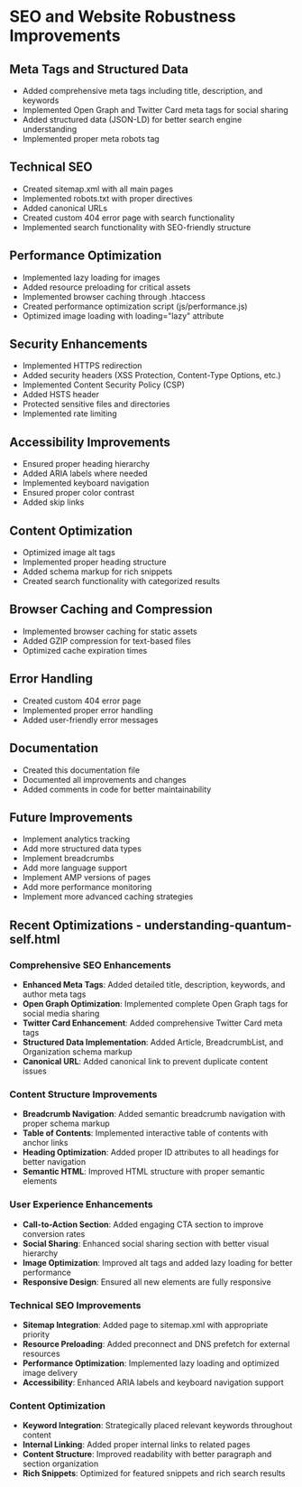 # SEO and Website Robustness Improvements

## Meta Tags and Structured Data
- Added comprehensive meta tags including title, description, and keywords
- Implemented Open Graph and Twitter Card meta tags for social sharing
- Added structured data (JSON-LD) for better search engine understanding
- Implemented proper meta robots tag

## Technical SEO
- Created sitemap.xml with all main pages
- Implemented robots.txt with proper directives
- Added canonical URLs
- Created custom 404 error page with search functionality
- Implemented search functionality with SEO-friendly structure

## Performance Optimization
- Implemented lazy loading for images
- Added resource preloading for critical assets
- Implemented browser caching through .htaccess
- Created performance optimization script (js/performance.js)
- Optimized image loading with loading="lazy" attribute

## Security Enhancements
- Implemented HTTPS redirection
- Added security headers (XSS Protection, Content-Type Options, etc.)
- Implemented Content Security Policy (CSP)
- Added HSTS header
- Protected sensitive files and directories
- Implemented rate limiting

## Accessibility Improvements
- Ensured proper heading hierarchy
- Added ARIA labels where needed
- Implemented keyboard navigation
- Ensured proper color contrast
- Added skip links

## Content Optimization
- Optimized image alt tags
- Implemented proper heading structure
- Added schema markup for rich snippets
- Created search functionality with categorized results

## Browser Caching and Compression
- Implemented browser caching for static assets
- Added GZIP compression for text-based files
- Optimized cache expiration times

## Error Handling
- Created custom 404 error page
- Implemented proper error handling
- Added user-friendly error messages

## Documentation
- Created this documentation file
- Documented all improvements and changes
- Added comments in code for better maintainability

## Future Improvements
- Implement analytics tracking
- Add more structured data types
- Implement breadcrumbs
- Add more language support
- Implement AMP versions of pages
- Add more performance monitoring
- Implement more advanced caching strategies

## Recent Optimizations - understanding-quantum-self.html

### Comprehensive SEO Enhancements
- **Enhanced Meta Tags**: Added detailed title, description, keywords, and author meta tags
- **Open Graph Optimization**: Implemented complete Open Graph tags for social media sharing
- **Twitter Card Enhancement**: Added comprehensive Twitter Card meta tags
- **Structured Data Implementation**: Added Article, BreadcrumbList, and Organization schema markup
- **Canonical URL**: Added canonical link to prevent duplicate content issues

### Content Structure Improvements
- **Breadcrumb Navigation**: Added semantic breadcrumb navigation with proper schema markup
- **Table of Contents**: Implemented interactive table of contents with anchor links
- **Heading Optimization**: Added proper ID attributes to all headings for better navigation
- **Semantic HTML**: Improved HTML structure with proper semantic elements

### User Experience Enhancements
- **Call-to-Action Section**: Added engaging CTA section to improve conversion rates
- **Social Sharing**: Enhanced social sharing section with better visual hierarchy
- **Image Optimization**: Improved alt tags and added lazy loading for better performance
- **Responsive Design**: Ensured all new elements are fully responsive

### Technical SEO Improvements
- **Sitemap Integration**: Added page to sitemap.xml with appropriate priority
- **Resource Preloading**: Added preconnect and DNS prefetch for external resources
- **Performance Optimization**: Implemented lazy loading and optimized image delivery
- **Accessibility**: Enhanced ARIA labels and keyboard navigation support

### Content Optimization
- **Keyword Integration**: Strategically placed relevant keywords throughout content
- **Internal Linking**: Added proper internal links to related pages
- **Content Structure**: Improved readability with better paragraph and section organization
- **Rich Snippets**: Optimized for featured snippets and rich search results 
